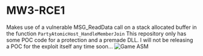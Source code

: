 # MW3-RCE1
Makes use of a vulnerable MSG_ReadData call on a stack allocated buffer in the function `PartyAtomicHost_HandleMemberJoin`
This repository only has some POC code for a protection and a premade DLL. I will not be releasing a POC for the exploit itself any time soon...
![Game ASM]()
